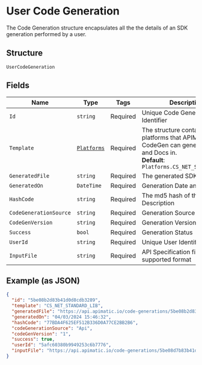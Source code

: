 
# User Code Generation

The Code Generation structure encapsulates all the  the details of an SDK generation performed by a user.

## Structure

`UserCodeGeneration`

## Fields

| Name | Type | Tags | Description |
|  --- | --- | --- | --- |
| `Id` | `string` | Required | Unique Code Generation Identifier |
| `Template` | [`Platforms`](../../doc/models/platforms.md) | Required | The structure contains platforms that APIMatic CodeGen can generate SDKs and Docs in.<br>**Default**: `Platforms.CS_NET_STANDARD_LIB` |
| `GeneratedFile` | `string` | Required | The generated SDK |
| `GeneratedOn` | `DateTime` | Required | Generation Date and Time |
| `HashCode` | `string` | Required | The md5 hash of the API Description |
| `CodeGenerationSource` | `string` | Required | Generation Source |
| `CodeGenVersion` | `string` | Required | Generation Version |
| `Success` | `bool` | Required | Generation Status |
| `UserId` | `string` | Required | Unique User Identifier |
| `InputFile` | `string` | Required | API Specification file in a supported format |

## Example (as JSON)

```json
{
  "id": "5be08b2d83b41d0d8cdb3289",
  "template": "CS_NET_STANDARD_LIB",
  "generatedFile": "https://api.apimatic.io/code-generations/5be08b2d83b41d0d8cdb3289/generated-sdk",
  "generatedOn": "04/03/2024 15:46:32",
  "hashCode": "77BDA4F625EF512B336D0A77CE2BB2B6",
  "codeGenerationSource": "Api",
  "codeGenVersion": "1",
  "success": true,
  "userId": "5afc60380b9949253c6b7776",
  "inputFile": "https://api.apimatic.io/code-generations/5be08d7b83b41d0d8cdb3958/input-file"
}
```

